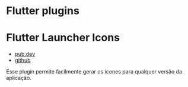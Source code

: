 # Flutter plugins

# Flutter Launcher Icons 

- [pub.dev](https://pub.dev/packages/flutter_launcher_icons#flutter-launcher-icons)
- [github](https://github.com/fluttercommunity/flutter_launcher_icons/tree/master)

Esse plugin permite facilmente gerar os ícones para qualquer versão da aplicação.